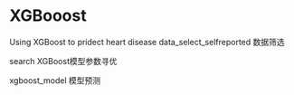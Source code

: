 # XGBooost
Using XGBoost to pridect heart disease
data_select_selfreported 数据筛选

search  XGBoost模型参数寻优

xgboost_model 模型预测

